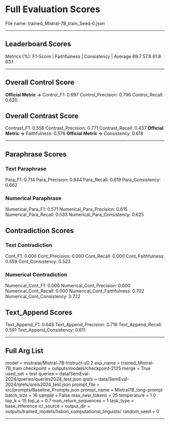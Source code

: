 # Full Evaluation Scores

File name: trained_Mistral-7B_train_Seed-0.json


---

## Leaderboard Scores

Metrics (%): F1-Score | Faithfulness | Consistency | Average
                69.7        57.8          61.8        63.1

---

## Overall Control Score

**Official Metric ->** Control_F1: 0.697
Control_Precision: 0.796
Control_Recall: 0.620

## Overall Contrast Score

Contrast_F1: 0.558
Contrast_Precision: 0.771
Contrast_Recall: 0.437
**Official Metric ->** Faithfulness: 0.578
**Official Metric ->** Consistency: 0.618

---


## Paraphrase Scores


### Text Paraphrase

Para_F1: 0.714
Para_Precision: 0.844
Para_Recall: 0.619
Para_Consistency: 0.662


### Numerical Paraphrase

Numerical_Para_F1: 0.571
Numerical_Para_Precision: 0.615
Numerical_Para_Recall: 0.533
Numerical_Para_Consistency: 0.625


## Contradiction Scores


### Text Contradiction

Cont_F1: 0.000
Cont_Precision: 0.000
Cont_Recall: 0.000
Cont_Faithfulness: 0.559
Cont_Consistency: 0.523


### Numerical Contradiction

Numerical_Cont_F1: 0.000
Numerical_Cont_Precision: 0.000
Numerical_Cont_Recall: 0.000
Numerical_Cont_Faithfulness: 0.702
Numerical_Cont_Consistency: 0.722


## Text_Append Scores

Text_Append_F1: 0.648
Text_Append_Precision: 0.716
Text_Append_Recall: 0.591
Text_Append_Consistency: 0.611

---

## Full Arg List

model = mistralai/Mistral-7B-Instruct-v0.2
exp_name = trained_Mistral-7B_train
checkpoint = outputs/models/checkpoint-2125
merge = True
used_set = test
queries = data/SemEval-2024/queries/queries2024_test.json
qrels = data/SemEval-2024/qrels/qrels2024_test.json
prompt_file = src/prompts/Baseline_Prompts.json
prompt_name = Mistral7B_long-prompt
batch_size = 16
sample = False
max_new_tokens = 25
temperature = 1.0
top_k = 15
top_p = 0.7
num_return_sequences = 1
task_type = base_inference
icl_source = 
output_dir = outputs/trained_models/lisbon_computational_linguists/
random_seed = 0

---

